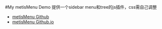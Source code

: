 #My metisMenu Demo
提供一个sidebar menu和tree的js插件，css需自己调整

* [metisMenu Github](https://github.com/onokumus/metisMenu)  
* [metisMenu Github.io](http://mm.onokumus.com/index.html)   
